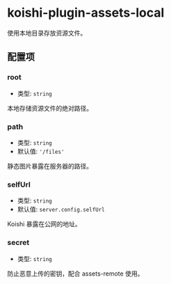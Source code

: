 # koishi-plugin-assets-local

使用本地目录存放资源文件。

## 配置项

### root

- 类型: `string`

本地存储资源文件的绝对路径。

### path

- 类型: `string`
- 默认值: `'/files'`

静态图片暴露在服务器的路径。

### selfUrl

- 类型: `string`
- 默认值: `server.config.selfUrl`

Koishi 暴露在公网的地址。

### secret

- 类型: `string`

防止恶意上传的密钥，配合 assets-remote 使用。

